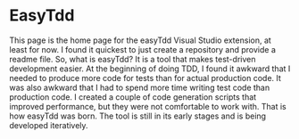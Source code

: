 # EasyTdd
This page is the home page for the easyTdd Visual Studio extension, at least for now. I found it quickest to just create a repository and provide a readme file. So, what is easyTdd? It is a tool that makes test-driven development easier. At the beginning of doing TDD, I found it awkward that I needed to produce more code for tests than for actual production code. It was also awkward that I had to spend more time writing test code than production code. I created a couple of code generation scripts that improved performance, but they were not comfortable to work with. That is how easyTdd was born. The tool is still in its early stages and is being developed iteratively. 
